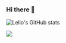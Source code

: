 ### Hi there 👋

![Lelio's GitHub stats](https://github-readme-stats.vercel.app/api?username=LelioMarcos&show_icons=true&theme=merko)

<a href="https://www.linkedin.com/in/l%C3%A9lio-marcos-r-6a3390230/" alt="Linkedin">
<img src="https://img.shields.io/badge/-Linkedin-0e76a8?style=flat-square&logo=Linkedin&logoColor=white" />
</a>
<!--
**LelioMarcos/LelioMarcos** is a ✨ _special_ ✨ repository because its `README.md` (this file) appears on your GitHub profile.



Here are some ideas to get you started:

- 🔭 I’m currently working on ...
- 🌱 I’m currently learning ...
- 👯 I’m looking to collaborate on ...
- 🤔 I’m looking for help with ...
- 💬 Ask me about ...
- 📫 How to reach me: ...
- 😄 Pronouns: ...
- ⚡ Fun fact: ...
-->
